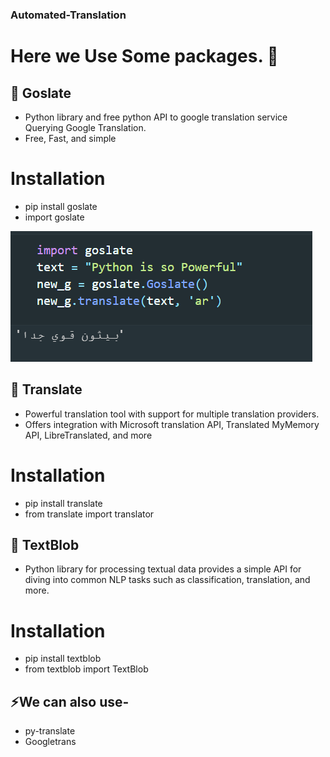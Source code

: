 ### Automated-Translation

# Here we Use Some packages. 👋



## 🔭 Goslate
-   Python library and free python API to google translation service Querying Google Translation.
-   Free, Fast, and simple
# Installation
-   pip install goslate
-   import goslate

![ScreenShot](/ss/goslate.png)


## 🌱 Translate
-   Powerful translation tool with support for multiple translation providers.
-   Offers integration with Microsoft translation API, Translated MyMemory API, LibreTranslated, and more 
# Installation
-   pip install translate
-   from translate import translator


## 💬 TextBlob
-   Python library for processing textual data provides a simple API for diving into common NLP tasks such as classification, translation, and more.
# Installation
-   pip install textblob
-   from textblob import TextBlob

## ⚡We can also use-
-   py-translate
-   Googletrans